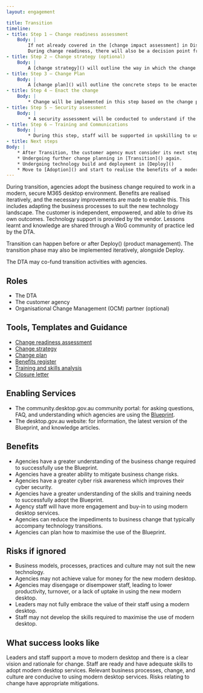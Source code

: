 ```yaml
---
layout: engagement 

title: Transition 
timeline:
- title: Step 1 – Change readiness assessment  
    Body: | 
        If not already covered in the [change impact assessment] in Discovery, the agency will undergo a [change readiness assessment]. This will help understand which divisions within the agency are ready to adopt the modern desktop. The assessment may include skills, culture, willingness to adopt the change, leadership and staff support, and other drivers and risks to a successful adoption.  
        During change readiness, there will also be a decision point from the DTA to decide how much funding support it can offer agencies during transition.   
- title: Step 2 – Change strategy (optional) 
    Body: | 
        A [change strategy]() will outline the way in which the change to modern desktop will be managed. This is so that the value of the Blueprint c an be maximised, and risks to successful adoption minimised. The Change Strategy will determine a vision for change, who will be communicated with and when (i.e a [Communication Plan], a [Skills and Training Needs Assessment] or learning strategy, and a clear [Benefits] register or strategy.  
- title: Step 3 – Change Plan  
    Body: | 
        A [change plan]() will outline the concrete steps to be enacted in the short-term.  
- title: Step 4 – Enact the change  
    Body: | 
        * Change will be implemented in this step based on the change plan.    
- title: Step 5 – Security assessment  
    Body: | 
        * A security assessment will be conducted to understand if the modern desktop services, applications, and data are secure and compliant with the [Information Security Manual (ISM)]() and other cyber security policies.    
- title: Step 6 – Training and Communications  
    Body: | 
        * During this step, staff will be supported in upskilling to use modern desktop services. This may involve e-Learning, face to face training, and peer training. Communications material will also be developed to support the change.     
- title: Next steps  
Body: | 
    * After Transition, the customer agency must consider its next steps. These may include:  
    * Undergoing further change planning in [Transition]() again. 
    * Undergoing technology build and deployment in [Deploy]() 
    * Move to [Adoption]() and start to realise the benefits of a modern desktop.  
--- 
```


During transition, agencies adopt the business change required to work in a modern, secure M365 desktop environment. Benefits are realised iteratively, and the necessary improvements are made to enable this. This includes adapting the business processes to suit the new technology landscape. The customer is independent, empowered, and able to drive its own outcomes. Technology support is provided by the vendor. Lessons learnt and knowledge are shared through a WoG community of practice led by the DTA.   

Transition can happen before or after Deploy() (product management). The transition phase may also be implemented iteratively, alongside Deploy. 

The DTA may co-fund transition activities with agencies.  

## Roles 

* The DTA
* The customer agency
* Organisational Change Management (OCM) partner (optional) 

## Tools, Templates and Guidance 

* [Change readiness assessment]() 
* [Change strategy]() 
* [Change plan]() 
* [Benefits register]() 
* [Training and skills analysis]() 
* [Closure letter]() 

## Enabling Services 
* The community.desktop.gov.au community portal: for asking questions, FAQ, and understanding which agencies are using the [Blueprint](/blueprint).  
* The desktop.gov.au website: for information, the latest version of the Blueprint, and knowledge articles. 

## Benefits 

* Agencies have a greater understanding of the business change required to successfully use the Blueprint. 
* Agencies have a greater ability to mitigate business change risks. 
* Agencies have a greater cyber risk awareness which improves their cyber security.  
* Agencies have a greater understanding of the skills and training needs to successfully adopt the Blueprint. 
* Agency staff will have more engagement and buy-in to using modern desktop services.    
* Agencies can reduce the impediments to business change that typically accompany technology transitions.  
* Agencies can plan how to maximise the use of the Blueprint.  

## Risks if ignored 

* Business models, processes, practices and culture may not suit the new technology.   
* Agencies may not achieve value for money for the new modern desktop. 
* Agencies may disengage or disempower staff, leading to lower productivity, turnover, or a lack of uptake in using the new modern desktop.  
* Leaders may not fully embrace the value of their staff using a modern desktop.    
* Staff may not develop the skills required to maximise the use of modern desktop. 

## What success looks like  

Leaders and staff support a move to modern desktop and there is a clear vision and rationale for change. Staff are ready and have adequate skills to adopt modern desktop services. Relevant business processes, change, and culture are conducive to using modern desktop services. Risks relating to change have appropriate mitigations.  
